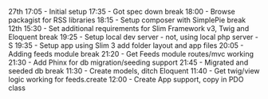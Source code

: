 27th	17:05 - Initial setup
		17:35 - Got spec down
		break
		18:00 - Browse packagist for RSS libraries
		18:15 - Setup composer with SimplePie 
		break
12th	15:30 - Set additional requirements for Slim Framework v3, Twig and Eloquent
		break
		19:25 - Setup local dev server - not, using local php server -S
		19:35 - Setup app using Slim 3 add folder layout and app files
		20:05 - Adding feeds module
		break
		21:20 - Get Feeds module routes/mvc working
		21:30 - Add Phinx for db migration/seeding support
		21:45 - Migrated and seeded db
		break
		11:30 - Create models, ditch Eloquent
		11:40 - Get twig/view logic working for feeds.create
		12:00 - Create App support, copy in PDO class
